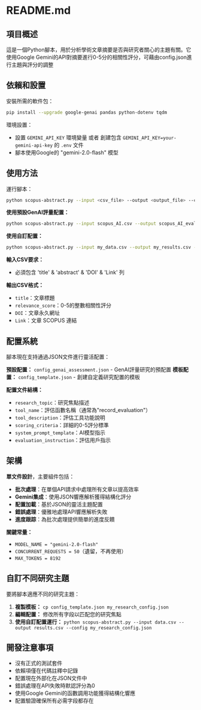 # README.md

## 項目概述

這是一個Python腳本，用於分析學術文章摘要是否與研究者關心的主題有關。它使用Google Gemini的API對摘要進行0-5分的相關性評分，可藉由config.json進行主題與評分的調整

## 依賴和設置

安裝所需的軟件包：
```bash
pip install --upgrade google-genai pandas python-dotenv tqdm
```

環境設置：
- 設置 `GEMINI_API_KEY` 環境變量 或者 創建包含 `GEMINI_API_KEY=your-gemini-api-key` 的 `.env` 文件
- 腳本使用Google的 "gemini-2.0-flash" 模型

## 使用方法

運行腳本：
```bash
python scopus-abstract.py --input <csv_file> --output <output_file> --config <config_file>
```

**使用預設GenAI評量配置：**
```bash
python scopus-abstract.py --input scopus_AI.csv --output scopus_AI_evaluations.csv
```

**使用自訂配置：**
```bash
python scopus-abstract.py --input my_data.csv --output my_results.csv --config my_custom_config.json
```

**輸入CSV要求：**
- 必須包含 'title' & 'abstract' & 'DOI' & 'Link' 列

**輸出CSV格式：**
- `title`：文章標題
- `relevance_score`：0-5的整數相關性評分
- `DOI`：文章永久網址
- `Link`：文章 SCOPUS 連結

## 配置系統

腳本現在支持通過JSON文件進行靈活配置：

**預設配置：** `config_genai_assessment.json` - GenAI評量研究的預配置
**模板配置：** `config_template.json` - 創建自定義研究配置的模板

**配置文件結構：**
- `research_topic`：研究焦點描述
- `tool_name`：評估函數名稱（通常為"record_evaluation"）
- `tool_description`：評估工具功能說明
- `scoring_criteria`：詳細的0-5評分標準
- `system_prompt_template`：AI模型指示
- `evaluation_instruction`：評估用戶指示

## 架構

**單文件設計**，主要組件包括：
- **批次處理**：在單個API請求中處理所有文章以提高效率
- **Gemini集成**：使用JSON響應解析獲得結構化評分
- **配置加載**：基於JSON的靈活主題配置
- **錯誤處理**：優雅地處理API響應解析失敗
- **進度跟踪**：為批次處理提供簡單的進度反饋

**關鍵常量：**
- `MODEL_NAME = "gemini-2.0-flash"`
- `CONCURRENT_REQUESTS = 50`（遺留，不再使用）
- `MAX_TOKENS = 8192`

## 自訂不同研究主題

要將腳本適應不同的研究主題：

1. **複製模板：** `cp config_template.json my_research_config.json`
2. **編輯配置：** 修改所有字段以匹配您的研究焦點
3. **使用自訂配置運行：** `python scopus-abstract.py --input data.csv --output results.csv --config my_research_config.json`

## 開發注意事項

- 沒有正式的測試套件
- 依賴項僅在代碼註釋中記錄
- 配置現在外部化在JSON文件中
- 錯誤處理在API失敗時默認評分為0
- 使用Google Gemini的函數調用功能獲得結構化響應
- 配置驗證確保所有必需字段都存在
